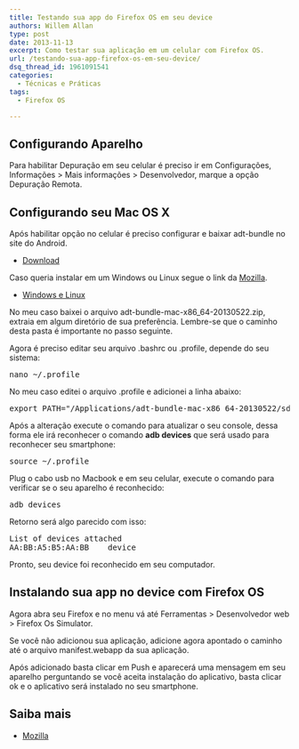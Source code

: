 ```yaml
---
title: Testando sua app do Firefox OS em seu device
authors: Willem Allan
type: post
date: 2013-11-13
excerpt: Como testar sua aplicação em um celular com Firefox OS.
url: /testando-sua-app-firefox-os-em-seu-device/
dsq_thread_id: 1961091541
categories:
  - Técnicas e Práticas
tags:
  - Firefox OS

---
```

## Configurando Aparelho

Para habilitar Depuração em seu celular é preciso ir em Configurações, Informações > Mais informações > Desenvolvedor, marque a opção Depuração Remota.

## Configurando seu Mac OS X

Após habilitar opção no celular é preciso configurar e baixar adt-bundle no site do Android.

  * <a href="http://developer.android.com/sdk/index.html" target="_blank">Download</a></p> 

Caso queria instalar em um Windows ou Linux segue o link da <a href="https://developer.mozilla.org/en-US/docs/Mozilla/Firefox_OS/Debugging/Connecting_a_Firefox_OS_device_to_the_desktop" target="_blank">Mozilla</a>.

  * <a href="https://developer.mozilla.org/en-US/docs/Mozilla/Firefox_OS/Debugging/Connecting_a_Firefox_OS_device_to_the_desktop" target="_blank">Windows e Linux</a>

No meu caso baixei o arquivo adt-bundle-mac-x86_64-20130522.zip, extraia em algum diretório de sua preferência. Lembre-se que o caminho desta pasta é importante no passo seguinte.

Agora é preciso editar seu arquivo .bashrc ou .profile, depende do seu sistema:

<pre class="lang-html">nano ~/.profile
</pre>

No meu caso editei o arquivo .profile e adicionei a linha abaixo:

<pre class="lang-html">export PATH="/Applications/adt-bundle-mac-x86_64-20130522/sdk/platform-tools:$PATH"
</pre>

Após a alteração execute o comando para atualizar o seu console, dessa forma ele irá reconhecer o comando **adb devices** que será usado para reconhecer seu smartphone:

<pre class="lang-html">source ~/.profile
</pre>

Plug o cabo usb no Macbook e em seu celular, execute o comando para verificar se o seu aparelho é reconhecido:

<pre class="lang-html">adb devices
</pre>

Retorno será algo parecido com isso:

<pre class="lang-html">List of devices attached
AA:BB:A5:B5:AA:BB    device
</pre>

Pronto, seu device foi reconhecido em seu computador.

## Instalando sua app no device com Firefox OS

Agora abra seu Firefox e no menu vá até Ferramentas > Desenvolvedor web > Firefox Os Simulator.

Se você não adicionou sua aplicação, adicione agora apontado o caminho até o arquivo manifest.webapp da sua aplicação.

Após adicionado basta clicar em Push e aparecerá uma mensagem em seu aparelho perguntando se você aceita instalação do aplicativo, basta clicar ok e o aplicativo será instalado no seu smartphone.

## Saiba mais

  * <a href="https://developer.mozilla.org/en-US/docs/Mozilla/Firefox_OS/Debugging" target="_blank">Mozilla</a>